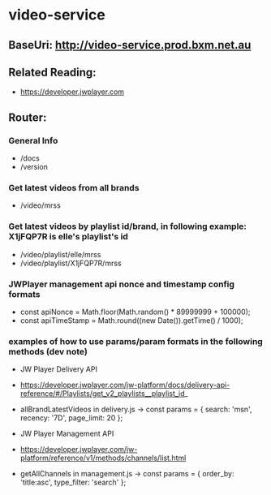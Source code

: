 # video-service

## BaseUri: http://video-service.prod.bxm.net.au

## Related Reading:
 - https://developer.jwplayer.com

## Router:
### General Info
 - /docs
 - /version
### Get latest videos from all brands
 - /video/mrss
### Get latest videos by playlist id/brand, in following example: X1jFQP7R is elle's playlist's id
 - /video/playlist/elle/mrss
 - /video/playlist/X1jFQP7R/mrss

 ### JWPlayer management api nonce and timestamp config formats
 - const apiNonce = Math.floor(Math.random() * 89999999 + 100000);
 - const apiTimeStamp = Math.round((new Date()).getTime() / 1000);

 ### examples of how to use params/param formats in the following methods (dev note)
 - JW Player Delivery API
 - https://developer.jwplayer.com/jw-platform/docs/delivery-api-reference/#/Playlists/get_v2_playlists__playlist_id_
 - allBrandLatestVideos in delivery.js -> const params = { search: 'msn', recency: '7D', page_limit: 20 };

 - JW Player Management API
 - https://developer.jwplayer.com/jw-platform/reference/v1/methods/channels/list.html
 - getAllChannels in management.js -> const params = { order_by: 'title:asc', type_filter: 'search' };
